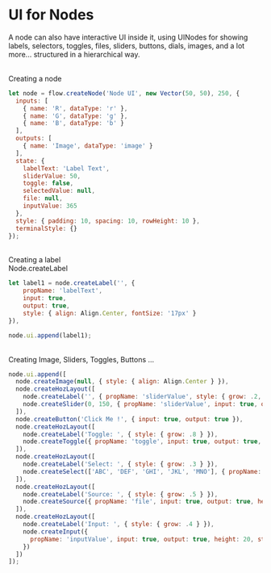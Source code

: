 # UI for Nodes

A <Ref to="/reference/api/classes/node">node</Ref> can also have interactive UI inside it, using <Ref to="/reference/api/classes/ui-node">UINodes</Ref> for showing labels, selectors, toggles, files, sliders, buttons, dials, images, and a lot more... structured in a hierarchical way.

<br/>
Creating a node

```js
let node = flow.createNode('Node UI', new Vector(50, 50), 250, {
  inputs: [
    { name: 'R', dataType: 'r' },
    { name: 'G', dataType: 'g' },
    { name: 'B', dataType: 'b' }
  ],
  outputs: [
    { name: 'Image', dataType: 'image' }
  ],
  state: {
    labelText: 'Label Text',
    sliderValue: 50,
    toggle: false,
    selectedValue: null,
    file: null,
    inputValue: 365
  },
  style: { padding: 10, spacing: 10, rowHeight: 10 },
  terminalStyle: {}
});
```

<br/>
Creating a label<br/>
<Ref to="/reference/api/classes/node#createlabel">Node.createLabel</Ref>

```js
let label1 = node.createLabel('', {
    propName: 'labelText',
    input: true,
    output: true,
    style: { align: Align.Center, fontSize: '17px' }
}),

node.ui.append(label1);
```

<br/>
Creating Image, Sliders, Toggles, Buttons ...

```js
node.ui.append([
  node.createImage(null, { style: { align: Align.Center } }),
  node.createHozLayout([
    node.createLabel('', { propName: 'sliderValue', style: { grow: .2, precision: 2 } }),
    node.createSlider(0, 150, { propName: 'sliderValue', input: true, output: true, height: 15, style: { grow: .8, railHeight: 5 } })
  ]),
  node.createButton('Click Me !', { input: true, output: true }),
  node.createHozLayout([
    node.createLabel('Toggle: ', { style: { grow: .8 } }),
    node.createToggle({ propName: 'toggle', input: true, output: true, style: { grow: .2 } })
  ]),
  node.createHozLayout([
    node.createLabel('Select: ', { style: { grow: .3 } }),
    node.createSelect(['ABC', 'DEF', 'GHI', 'JKL', 'MNO'], { propName: 'selectedValue', input: true, output: true, height: 20, style: { grow: .7 } })
  ]),
  node.createHozLayout([
    node.createLabel('Source: ', { style: { grow: .5 } }),
    node.createSource({ propName: 'file', input: true, output: true, height: 20, style: { grow: .5 } })
  ]),
  node.createHozLayout([
    node.createLabel('Input: ', { style: { grow: .4 } }),
    node.createInput({
      propName: 'inputValue', input: true, output: true, height: 20, style: { type: InputType.Number, grow: .6, align: Align.Right }
    })
  ])
]);
```

<script setup>
  import Ref from "../../../components/api/Ref.vue";
</script>
